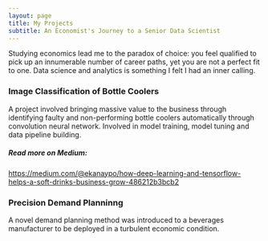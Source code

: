 ```yaml
---
layout: page
title: My Projects
subtitle: An Economist's Journey to a Senior Data Scientist
---
```


Studying economics lead me to the paradox of choice: you feel qualified to pick up an innumerable number of career paths, yet you are not a perfect fit to one. Data science and analytics is something I felt I had an inner calling. 

### Image Classification of Bottle Coolers

A project involved bringing massive value to the business through identifying faulty and non-performing bottle coolers automatically through convolution neural network. Involved in model training, model tuning and data pipeline building. 
##### Read more on Medium:
https://medium.com/@ekanaypo/how-deep-learning-and-tensorflow-helps-a-soft-drinks-business-grow-486212b3bcb2 

### Precision Demand Planninng

A novel demand planning method was introduced to a beverages manufacturer to be deployed in a turbulent economic condition. 
